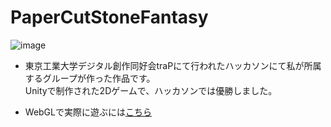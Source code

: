 # PaperCutStoneFantasy
![image](https://user-images.githubusercontent.com/64544361/118382669-9a671900-b632-11eb-9ddd-c0febd0641e3.png)


- 東京工業大学デジタル創作同好会traPにて行われたハッカソンにて私が所属するグループが作った作品です。\
Unityで制作された2Dゲームで、ハッカソンでは優勝しました。

- WebGLで実際に遊ぶには[こちら](https://forenard.github.io/PaperCutStoneFantasy/)
